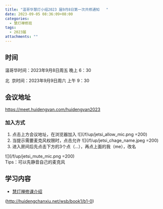 ```yaml
---
title: "温哥华慧灯小组2023 届9月8日第一次共修通知   "
date: 2023-09-05 08:36:09+08:00
categories:
  - 慧灯禅修班
tags:
  - 2023届
attachments: ""
---
```

## 时间

温哥华时间：2023年9月8日周五 晚上 6：30

北   京时间：2023年9月9日周六 上午 9：30

## 会议地址

<https://meet.huidengvan.com/huidengvan2023>

###  加入方式
1.  点击上方会议地址，在浏览器加入
![](/f/up/jetsi_allow_mic.png =200)
2. 当提示需要麦克风权限时，点击允许
![](/f/up/jetsi_chage_name.jpeg =200)
3. 进入房间后先点击下方的3个点（...），再点上面的我（me），改名

![](/f/up/jetsi_mute_mic.png =200)  
Tips：可以先静音自己的麦克风



## 学习内容

* [慧灯禅修课介绍](http://huidengchanxiu.net/wsb/book1/b1-0)

(http://huidengchanxiu.net/wsb/book1/b1-0)